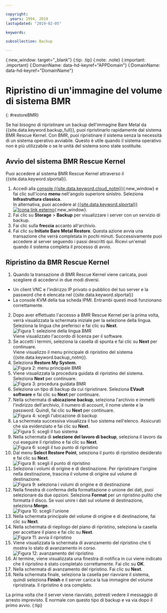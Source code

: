 ```yaml
---

copyright:
  years: 1994, 2019
lastupdated: "2019-02-05"

keywords:

subcollection: Backup

---
```

{:new_window: target="_blank"}
{:tip: .tip}
{:note: .note}
{:important: .important}
{:DomainName: data-hd-keyref="APPDomain"}
{:DomainName: data-hd-keyref="DomainName"}

# Ripristino di un'immagine del volume di sistema BMR
{: #restoreBMR}

Se hai bisogno di ripristinare un backup dell'immagine Bare Metal da {{site.data.keyword.backup_full}}, puoi ripristinarlo rapidamente dal sistema BMR Rescue Kernel. Con BMR, puoi ripristinare il sistema senza la necessità di un sistema operativo avviabile. Questo è utile quando il sistema operativo non è più utilizzabile o se le unità del sistema sono state sostituite.

## Avvio del sistema BMR Rescue Kernel

Puoi accedere al sistema BMR Rescue Kernel attraverso il {{site.data.keyword.slportal}}.
1. Accedi alla [console {{site.data.keyword.cloud_notm}}](https://{DomainName}/){:new_window} e fai clic sull'icona **menu** nell'angolo superiore sinistro. Seleziona **Infrastruttura classica**.<br/>
   In alternativa, puoi accedere al [{{site.data.keyword.slportal}} ![Icona link esterno](../../icons/launch-glyph.svg "Icona link esterno")](https://control.softlayer.com/){:new_window}.
2. Fai clic su **Storage** > **Backup** per visualizzare i server con un servizio di backup.
3. Fai clic sulla **freccia** accanto all'archivio.
4. Fai clic su **Initiate Bare Metal Restore**. Questa azione avvia una transazione che verrà completata in pochi minuti. Successivamente puoi accedere al server seguendo i passi descritti qui. Ricevi un'email quando il sistema completa il processo di avvio.


## Ripristino da BMR Rescue Kernel

1. Quando la transazione di BMR Rescue Kernel viene caricata, puoi scegliere di accedervi in due modi diversi.
  - Un client VNC e l'indirizzo IP privato o pubblico del tuo server e la password che è elencata nel {{site.data.keyword.slportal}}
  - La console KVM della tua scheda IPMI.
  Entrambi questi modi funzionano correttamente.
2. Dopo aver effettuato l'accesso a BMR Rescue Kernel per la prima volta, verrà visualizzata la schermata iniziale per la selezione della lingua. Seleziona la lingua che preferisci e fai clic su **Next**.
<br/>![Figura 1: selezione della lingua BMR](/images/bmr1.png)<br/> Viene visualizzato l'accordo di licenza per il software.
3. Se accetti i termini, seleziona la casella di spunta e fai clic su **Next** per continuare. <br/> Viene visualizzo il menu principale di ripristino del sistema {{site.data.keyword.backup_notm}}.
4. Seleziona **Restore My System**.
<br/>![Figura 2: menu principale BMR](/images/bmr2.png)
5. Viene visualizzata la procedura guidata di ripristino del sistema. Seleziona **Next** per continuare.
<br/>![Figura 3: procedura guidata BMR](/images/bmr3.png)
6. Seleziona un tipo di backup da cui ripristinare. Seleziona **EVault software** e fai clic su **Next** per continuare.
7. Nella schermata di **ubicazione backup**, seleziona l'archivio e immetti l'indirizzo dell'archivio, il numero di account, il nome utente e la password. Quindi, fai clic su **Next** per continuare.
<br/>![Figura 4: scegli l'ubicazione di backup](/images/bmr4.png)
8. La schermata successiva visualizza il tuo sistema nell'elenco. Assicurati che sia evidenziato e fai clic su **Next**.
<br/>![Figura 5: scegli il tuo sistema](/images/bmr5.png)
9. Nella schermata di **selezione del lavoro di backup**, seleziona il lavoro da cui eseguire il ripristino e fai clic su **Next**.
<br/>![Figura 6: scegli il tuo punto di ripristino](/images/bmr6.png)
10. Dal menu **Select Restore Point**, seleziona il punto di ripristino desiderato e fai clic su **Next**.
<br/>![Figura 8: scegli il punto di ripristino](/images/bmr8.png)
11. Seleziona i volumi di origine e di destinazione. Per ripristinare l'origine nella destinazione, trascina il volume di origine sul volume di destinazione.
<br/>![Figura 9: seleziona i volumi di origine e di destinazione](/images/bmr9.png)
12. Nella finestra di conferma della formattazione o unione dei dati, puoi selezionare da due opzioni. Seleziona **Format** per un ripristino pulito che formatta il disco. Se vuoi unire i dati sul volume di destinazione, seleziona **Merge**.
<br/>![Figura 10: scegli l'unione](/images/bmr10.png)
13. Nella schermata principale del volume di origine e di destinazione, fai clic su **Next**.
14. Nella schermata di riepilogo del piano di ripristino, seleziona la casella per accettare il piano e fai clic su **Next**.
<br/>![Figura 11: avvia il ripristino](/images/bmr11.png)
15. Viene visualizzata la schermata di avanzamento del ripristino che ti mostra lo stato di avanzamento in corso.
<br/>![Figura 12: avanzamento del ripristino](/images/bmr12.png)
16. Al termine, viene visualizzata una finestra di notifica in cui viene indicato che il ripristino è stato completato correttamente. Fai clic su **OK**.
17. Nella schermata di avanzamento del ripristino. Fai clic su **Next**.
18. Nella schermata finale, seleziona la casella per riavviare il sistema, quindi seleziona **Finish** e il server carica la tua immagine del volume ripristinata.
  Il ripristino è ora completo. <br/>

  La prima volta che il server viene riavviato, potresti vedere il messaggio di arresto imprevisto. È normale con questo tipo di backup e va via dopo il primo avvio.
  {:tip}
